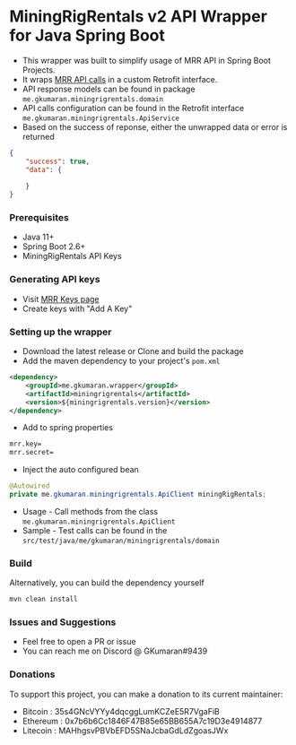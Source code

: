 # MiningRigRentals v2 API Wrapper for Java Spring Boot
 - This wrapper was built to simplify usage of MRR API in Spring Boot Projects. 
 - It wraps [MRR API calls](https://www.miningrigrentals.com/apidocv2) in a custom Retrofit interface. 
 - API response models can be found in package `me.gkumaran.miningrigrentals.domain`
 - API calls configuration can be found in the Retrofit interface `me.gkumaran.miningrigrentals.ApiService`
 - Based on the success of reponse, either the unwrapped data or error is returned
```json
{
	"success": true,
	"data": {
	
	}
}
```


### Prerequisites
  * Java 11+
  * Spring Boot 2.6+
  * MiningRigRentals API Keys
  
### Generating API keys
  * Visit [MRR Keys page](https://www.miningrigrentals.com/account/apikey)
  * Create keys with "Add A Key"
 
### Setting up the wrapper
  * Download the latest release or Clone and build the package
  * Add the maven dependency to your project's `pom.xml`
```xml
<dependency>
	<groupId>me.gkumaran.wrapper</groupId>
	<artifactId>miningrigrentals</artifactId>
	<version>${miningrigrentals.version}</version>
</dependency>
```
  * Add to spring properties
```bash
mrr.key=
mrr.secret=
```
 * Inject the auto configured bean
```java
@Autowired
private me.gkumaran.miningrigrentals.ApiClient miningRigRentals;
```
 * Usage - Call methods from the class `me.gkumaran.miningrigrentals.ApiClient`
 * Sample - Test calls can be found in the `src/test/java/me/gkumaran/miningrigrentals/domain`

### Build
Alternatively, you can build the dependency yourself
```bash
mvn clean install
```

### Issues and Suggestions
 * Feel free to open a PR or issue
 * You can reach me on Discord @ GKumaran#9439

### Donations
To support this project, you can make a donation to its current maintainer: 
 - Bitcoin  : 35s4GNcVYYy4dqcggLumKCZeE5R7VgaFiB 
 - Ethereum : 0x7b6b6Cc1846F47B85e65BB655A7c19D3e4914877
 - Litecoin : MAHhgsvPBVbEFD5SNaJcbaGdLdZgoasJWx